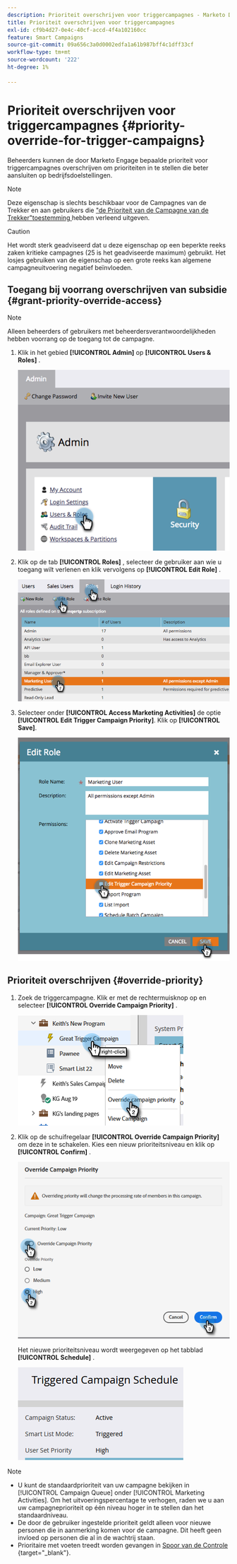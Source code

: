 ```yaml
---
description: Prioriteit overschrijven voor triggercampagnes - Marketo Docs - Productdocumentatie
title: Prioriteit overschrijven voor triggercampagnes
exl-id: cf9b4d27-0e4c-40cf-accd-4f4a102160cc
feature: Smart Campaigns
source-git-commit: 09a656c3a0d0002edfa1a61b987bff4c1dff33cf
workflow-type: tm+mt
source-wordcount: '222'
ht-degree: 1%

---
```


# Prioriteit overschrijven voor triggercampagnes {#priority-override-for-trigger-campaigns}

Beheerders kunnen de door Marketo Engage bepaalde prioriteit voor triggercampagnes overschrijven om prioriteiten in te stellen die beter aansluiten op bedrijfsdoelstellingen.

>[!NOTE]
>
>Deze eigenschap is slechts beschikbaar voor de Campagnes van de Trekker en aan gebruikers die [ &quot;de Prioriteit van de Campagne van de Trekker&quot;toestemming ](#grant-priority-override-access) hebben verleend uitgeven.

>[!CAUTION]
>
>Het wordt sterk geadviseerd dat u deze eigenschap op een beperkte reeks zaken kritieke campagnes (25 is het geadviseerde maximum) gebruikt. Het losjes gebruiken van de eigenschap op een grote reeks kan algemene campagneuitvoering negatief beïnvloeden.

## Toegang bij voorrang overschrijven van subsidie {#grant-priority-override-access}

>[!NOTE]
>
>Alleen beheerders of gebruikers met beheerdersverantwoordelijkheden hebben voorrang op de toegang tot de campagne.

1. Klik in het gebied **[!UICONTROL Admin]** op **[!UICONTROL Users & Roles]** .

   ![](assets/priority-override-for-trigger-campaigns-1.png)

1. Klik op de tab **[!UICONTROL Roles]** , selecteer de gebruiker aan wie u toegang wilt verlenen en klik vervolgens op **[!UICONTROL Edit Role]** .

   ![](assets/priority-override-for-trigger-campaigns-2.png)

1. Selecteer onder **[!UICONTROL Access Marketing Activities]** de optie **[!UICONTROL Edit Trigger Campaign Priority]**. Klik op **[!UICONTROL Save]**.

   ![](assets/priority-override-for-trigger-campaigns-3.png)

## Prioriteit overschrijven {#override-priority}

1. Zoek de triggercampagne. Klik er met de rechtermuisknop op en selecteer **[!UICONTROL Override Campaign Priority]** .

   ![](assets/priority-override-for-trigger-campaigns-4.png)

1. Klik op de schuifregelaar **[!UICONTROL Override Campaign Priority]** om deze in te schakelen. Kies een nieuw prioriteitsniveau en klik op **[!UICONTROL Confirm]** .

   ![](assets/priority-override-for-trigger-campaigns-5.png)

   Het nieuwe prioriteitsniveau wordt weergegeven op het tabblad **[!UICONTROL Schedule]** .

   ![](assets/priority-override-for-trigger-campaigns-6.png)

>[!NOTE]
>
>* U kunt de standaardprioriteit van uw campagne bekijken in [!UICONTROL Campaign Queue] onder [!UICONTROL Marketing Activities]. Om het uitvoeringspercentage te verhogen, raden we u aan uw campagneprioriteit op één niveau hoger in te stellen dan het standaardniveau.
>* De door de gebruiker ingestelde prioriteit geldt alleen voor nieuwe personen die in aanmerking komen voor de campagne. Dit heeft geen invloed op personen die al in de wachtrij staan.
>* Prioritaire met voeten treedt worden gevangen in [ Spoor van de Controle ](/help/marketo/product-docs/administration/audit-trail/audit-trail-overview.md){target="_blank"}.
